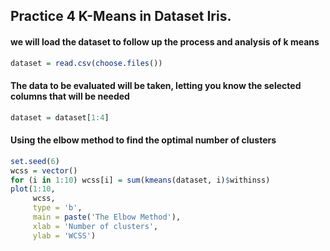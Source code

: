 
## Practice 4 K-Means in Dataset Iris. 

#### we will load the dataset to follow up the process and analysis of k means
```R
dataset = read.csv(choose.files())
```

#### The data to be evaluated will be taken, letting you know the selected columns that will be needed 
```R
dataset = dataset[1:4]
```
#### Using the elbow method to find the optimal number of clusters
```R
set.seed(6)
wcss = vector()
for (i in 1:10) wcss[i] = sum(kmeans(dataset, i)$withinss)
plot(1:10,
     wcss,
     type = 'b',
     main = paste('The Elbow Method'),
     xlab = 'Number of clusters',
     ylab = 'WCSS')
```